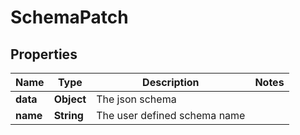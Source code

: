 

# SchemaPatch


## Properties

| Name | Type | Description | Notes |
|------------ | ------------- | ------------- | -------------|
|**data** | **Object** | The json schema |  |
|**name** | **String** | The user defined schema name |  |



